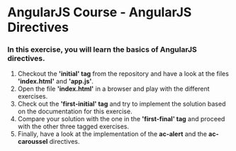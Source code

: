 AngularJS Course - AngularJS Directives
=======================================

### In this exercise, you will learn the basics of AngularJS directives.
1. Checkout the __'initial' tag__ from the repository and have a look at the files __'index.html'__ and __'app.js'__.
2. Open the file __'index.html'__ in a browser and play with the different exercises.
3. Check out the __'first-initial' tag__ and try to implement the solution based on the documentation for this exercise.
4. Compare your solution with the one in the __'first-final' tag__ and proceed with the other three tagged exercises.
5. Finally, have a look at the implementation of the __ac-alert__ and the __ac-caroussel__ directives.
